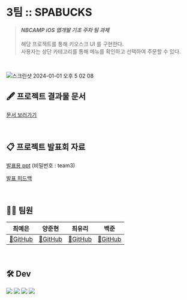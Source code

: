 # 3팀 :: SPABUCKS

> ***NBCAMP iOS 앱개발 기초 주차 팀 과제*** <br/><br/>
> 해당 프로젝트를 통해 키오스크 UI 를 구현한다. <br/>
> 사용자는 상단 카테고리를 통해 메뉴를 확인하고 선택하여 주문할 수 있다.

<br/>

![스크린샷 2024-01-01 오후 5 02 08](https://github.com/NBCAMP-kiosk-team3/iOS/assets/107637741/5fffd30a-4f4e-4c1a-b2ed-5a29ad1c196c)

## 🖋️ 프로젝트 결과물 문서

[문서 보러가기](https://melted-recess-194.notion.site/3-iOS-2-b733ce4c5b044ad1a424c93563621e5e)

<br/>

## 📋 프로젝트 발표회 자료

[발표용 ppt](https://melted-recess-194.notion.site/3-iOS-2-b733ce4c5b044ad1a424c93563621e5e)  (비밀번호 : team3)
  
[발표 피드백](https://melted-recess-194.notion.site/afa2e96fb45041608b4e01058e53dd15)

<br/>


## 🙋‍♀️ 팀원



| 최예은 | 양준현 | 최유리 | 백준 |
| --- | --- | --- | --- |
| [🔗GitHub](https://github.com/yenny42) |  [🔗GitHub](https://github.com/cantabilano) |  [🔗GitHub](https://github.com/Yu-RiChoi?tab=repositories)|  [🔗GitHub](https://github.com/joonBaek12) |


<br/>


## 🛠 Dev

<img src="https://img.shields.io/badge/swift-F05138?style=for-the-badge&logo=swift&logoColor=white"> <img src="https://img.shields.io/badge/xcode-147EFB?style=for-the-badge&logo=xcode&logoColor=white">
<img src="https://img.shields.io/badge/git-F05032?style=for-the-badge&logo=git&logoColor=white">
<img src="https://img.shields.io/badge/github-181717?style=for-the-badge&logo=github&logoColor=white">

